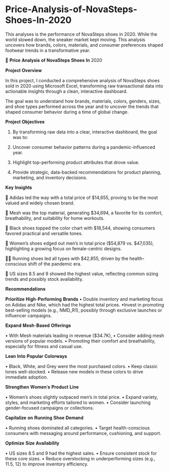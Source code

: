 # Price-Analysis-of-NovaSteps-Shoes-In-2020
This analyses is the performance of NovaSteps shoes in 2020. While the world slowed down, the sneaker market kept moving. This analysis uncovers how brands, colors, materials, and consumer preferences shaped footwear trends in a transformative year.

👟 𝐏𝐫𝐢𝐜𝐞 𝐀𝐧𝐚𝐥𝐲𝐬𝐢𝐬 𝐨𝐟 𝐍𝐨𝐯𝐚𝐒𝐭𝐞𝐩𝐬 𝐒𝐡𝐨𝐞𝐬 𝐈𝐧 2020

𝐏𝐫𝐨𝐣𝐞𝐜𝐭 𝐎𝐯𝐞𝐫𝐯𝐢𝐞𝐰

In this project, I conducted a comprehensive analysis of NovaSteps shoes sold in 2020 using Microsoft Excel, transforming raw transactional data into actionable insights through a clean, interactive dashboard.

The goal was to understand how brands, materials, colors, genders, sizes, and shoe types performed across the year and to uncover the trends that shaped consumer behavior during a time of global change.

𝐏𝐫𝐨𝐣𝐞𝐜𝐭 𝐎𝐛𝐣𝐞𝐜𝐭𝐢𝐯𝐞𝐬

1. By transforming raw data into a clear, interactive dashboard, the goal was to:

2. Uncover consumer behavior patterns during a pandemic-influenced year.

3. Highlight top-performing product attributes that drove value.

4. Provide strategic, data-backed recommendations for product planning, marketing, and inventory decisions.

𝐊𝐞𝐲 𝐈𝐧𝐬𝐢𝐠𝐡𝐭𝐬

🌟 Adidas led the way with a total price of $14,655, proving to be the most valued and widely chosen brand.
 
🧵 Mesh was the top material, generating $34,694, a favorite for its comfort, breathability, and suitability for home workouts.
 
🎨 Black shoes topped the color chart with $18,544, showing consumers favored practical and versatile tones.
 
👣 Women’s shoes edged out men’s in total price ($54,879 vs. $47,035), highlighting a growing focus on female-centric designs.
 
🏃‍♂️ Running shoes led all types with $42,855, driven by the health-conscious shift of the pandemic era.
 
📏 US sizes 8.5 and 9 showed the highest value, reflecting common sizing trends and possibly stock availability.

𝐑𝐞𝐜𝐨𝐦𝐦𝐞𝐧𝐝𝐚𝐭𝐢𝐨𝐧𝐬

𝐏𝐫𝐢𝐨𝐫𝐢𝐭𝐢𝐳𝐞 𝐇𝐢𝐠𝐡-𝐏𝐞𝐫𝐟𝐨𝐫𝐦𝐢𝐧𝐠 𝐁𝐫𝐚𝐧𝐝𝐬
• Double inventory and marketing focus on Adidas and Nike, which had the highest total prices.
•Invest in promoting best-selling models (e.g., NMD_R1), possibly through exclusive launches or influencer campaigns.

𝐄𝐱𝐩𝐚𝐧𝐝 𝐌𝐞𝐬𝐡-𝐁𝐚𝐬𝐞𝐝 𝐎𝐟𝐟𝐞𝐫𝐢𝐧𝐠𝐬

• With Mesh materials leading in revenue ($34.7K), 
• Consider adding mesh versions of popular models.
• Promoting their comfort and breathability, especially for fitness and casual use.

 𝐋𝐞𝐚𝐧 𝐈𝐧𝐭𝐨 𝐏𝐨𝐩𝐮𝐥𝐚𝐫 𝐂𝐨𝐥𝐨𝐫𝐰𝐚𝐲𝐬

• Black, White, and Grey were the most purchased colors.
• Keep classic tones well-stocked.
• Release new models in these colors to drive immediate adoption.

𝐒𝐭𝐫𝐞𝐧𝐠𝐭𝐡𝐞𝐧 𝐖𝐨𝐦𝐞𝐧’𝐬 𝐏𝐫𝐨𝐝𝐮𝐜𝐭 𝐋𝐢𝐧𝐞

• Women’s shoes slightly outpaced men’s in total price.
• Expand variety, styles, and marketing efforts tailored to women.
• Consider launching gender-focused campaigns or collections.

𝐂𝐚𝐩𝐢𝐭𝐚𝐥𝐢𝐳𝐞 𝐨𝐧 𝐑𝐮𝐧𝐧𝐢𝐧𝐠 𝐒𝐡𝐨𝐞 𝐃𝐞𝐦𝐚𝐧𝐝

• Running shoes dominated all categories.
• Target health-conscious consumers with messaging around performance, cushioning, and support.

𝐎𝐩𝐭𝐢𝐦𝐢𝐳𝐞 𝐒𝐢𝐳𝐞 𝐀𝐯𝐚𝐢𝐥𝐚𝐛𝐢𝐥𝐢𝐭𝐲

• US sizes 8.5 and 9 had the highest sales.
• Ensure consistent stock for these core sizes.
• Reduce overstocking in underperforming sizes (e.g., 11.5, 12) to improve inventory efficiency.
